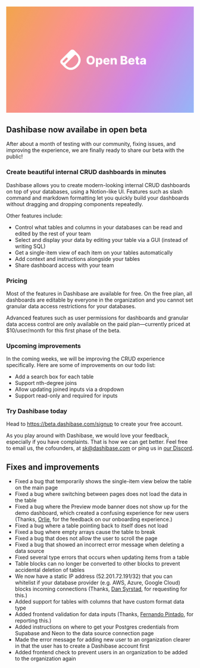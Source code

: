 ![Open Beta](../assets/open-beta.jpg)

## Dashibase now availabe in open beta

After about a month of testing with our community, fixing issues, and improving the experience, we are finally ready to share our beta with the public!

### Create beautiful internal CRUD dashboards in minutes

Dashibase allows you to create modern-looking internal CRUD dashboards on top of your databases, using a Notion-like UI. Features such as slash command and markdown formatting let you quickly build your dashboards without dragging and dropping components repeatedly. 

Other features include:

- Control what tables and columns in your databases can be read and edited by the rest of your team
- Select and display your data by editing your table via a GUI (instead of writing SQL)
- Get a single-item view of each item on your tables automatically
- Add context and instructions alongside your tables
- Share dashboard access with your team

### Pricing

Most of the features in Dashibase are available for free. On the free plan, all dashboards are editable by everyone in the organization and you cannot set granular data access restrictions for your databases.

Advanced features such as user permissions for dashboards and granular data access control are only available on the paid plan—currently priced at $10/user/month for this first phase of the beta. 

### Upcoming improvements

In the coming weeks, we will be improving the CRUD experience specifically. Here are some of improvements on our todo list:

- Add a search box for each table
- Support nth-degree joins
- Allow updating joined inputs via a dropdown
- Support read-only and required for inputs

### Try Dashibase today

Head to https://beta.dashibase.com/signup to create your free account.

As you play around with Dashibase, we would love your feedback, especially if you have complaints. That is how we can get better. Feel free to email us, the cofounders, at sk@dashibase.com or ping us in [our Discord](https://discord.gg/gTpUVf8kRv).


## Fixes and improvements

- Fixed a bug that temporarily shows the single-item view below the table on the main page
- Fixed a bug where switching between pages does not load the data in the table
- Fixed a bug where the Preview mode banner does not show up for the demo dashboard, which created a confusing experience for new users (Thanks, [Orlie](https://twitter.com/sunglassesface), for the feedback on our onboarding experience.)
- Fixed a bug where a table pointing back to itself does not load
- Fixed a bug where empty arrays cause the table to break
- Fixed a bug that does not allow the user to scroll the page
- Fixed a bug that showed an incorrect error message when deleting a data source
- Fixed several type errors that occurs when updating items from a table
- Table blocks can no longer be converted to other blocks to prevent accidental deletion of tables
- We now have a static IP address (52.201.72.191/32) that you can whitelist if your database provider (e.g. AWS, Azure, Google Cloud) blocks incoming connections (Thanks, [Dan Syrstad](https://www.linkedin.com/in/dsyrstad/), for requesting for this.)
- Added support for tables with columns that have custom format data type
- Added frontend validation for data inputs (Thanks, [Fernando Pintado](https://www.linkedin.com/in/fernandopintado/), for reporting this.)
- Added instructions on where to get your Postgres credentials from Supabase and Neon to the data source connection page
- Made the error message for adding new user to an organization clearer in that the user has to create a Dashibase account first
- Added frontend check to prevent users in an organization to be added to the organization again